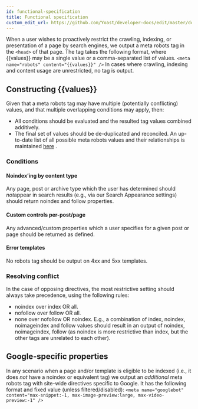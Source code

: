 ```yaml
---
id: functional-specification
title: Functional specification
custom_edit_url: https://github.com/Yoast/developer-docs/edit/master/docs/features/meta-robots/functional-specification.md
---
```

When a user wishes to proactively restrict the crawling, indexing, or presentation of a page by search engines, we output a meta robots tag in the `<head>` of that page.
The tag takes the following format, where {{values}} may be a single value or a comma-separated list of values.
`<meta name="robots" content="{{values}}" />`
In cases where crawling, indexing and content usage are unrestricted, no tag is output.

## Constructing {{values}}

Given that a meta robots tag may have multiple (potentially conflicting) values, and that multiple overlapping conditions may apply, then:
* All conditions should be evaluated and the resulted tag values combined additively. 
* The final set of values should be de-duplicated and reconciled.
An up-to-date list of all possible meta robots values and their relationships is maintained [here](https://yoast.com/robots-meta-tags/) .

### Conditions
#### Noindex’ing by content type
Any page, post or archive type which the user has determined should *not*appear in search results (e.g., via our Search Appearance settings) should return noindex and follow properties.

#### Custom controls per-post/page
Any advanced/custom properties which a user specifies for a given post or page should be returned as defined.

#### Error templates
No robots tag should be output on 4xx and 5xx templates.

### Resolving conflict
In the case of opposing directives, the most restrictive setting should always take precedence, using the following rules:
* noindex over index OR all.
* nofollow over follow OR all.
* none over nofollow OR noindex.
E.g., a combination of index, noindex, noimageindex and follow values should result in an output of noindex, noimageindex, follow (as noindex is more restrictive than index, but the other tags are unrelated to each other).

## Google-specific properties
In any scenario when a page and/or template is eligible to be indexed (i.e., it does *not* have a noindex or equivalent tag) we output an *additional* meta robots tag with site-wide directives specific to Google. It has the following format and fixed value (unless filtered/disabled):
`<meta name="googlebot" content="max-snippet:-1, max-image-preview:large, max-video-preview:-1" />`
